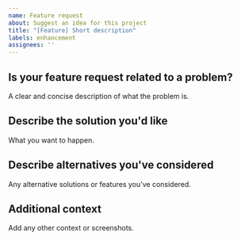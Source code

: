 ```yaml
---
name: Feature request
about: Suggest an idea for this project
title: "[Feature] Short description"
labels: enhancement
assignees: ''
---
```


## Is your feature request related to a problem?
A clear and concise description of what the problem is.

## Describe the solution you'd like
What you want to happen.

## Describe alternatives you've considered
Any alternative solutions or features you've considered.

## Additional context
Add any other context or screenshots.



